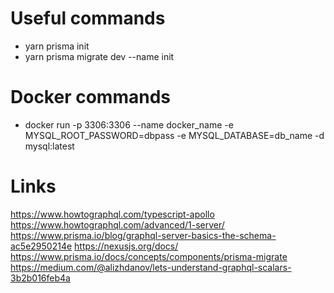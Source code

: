 # Useful commands

-   yarn prisma init
-   yarn prisma migrate dev --name init

# Docker commands

-   docker run -p 3306:3306 --name docker_name -e MYSQL_ROOT_PASSWORD=dbpass -e MYSQL_DATABASE=db_name -d mysql:latest

# Links

https://www.howtographql.com/typescript-apollo
https://www.howtographql.com/advanced/1-server/
https://www.prisma.io/blog/graphql-server-basics-the-schema-ac5e2950214e
https://nexusjs.org/docs/
https://www.prisma.io/docs/concepts/components/prisma-migrate
https://medium.com/@alizhdanov/lets-understand-graphql-scalars-3b2b016feb4a
